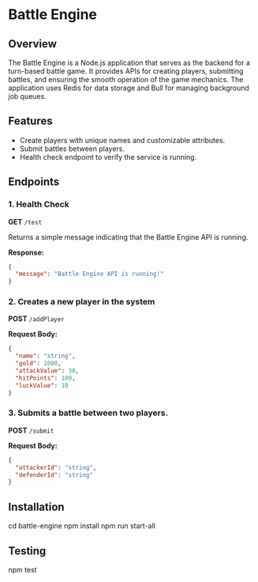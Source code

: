 # Battle Engine

## Overview

The Battle Engine is a Node.js application that serves as the backend for a turn-based battle game. It provides APIs for creating players, submitting battles, and ensuring the smooth operation of the game mechanics. The application uses Redis for data storage and Bull for managing background job queues.

## Features

- Create players with unique names and customizable attributes.
- Submit battles between players.
- Health check endpoint to verify the service is running.

## Endpoints

### 1. Health Check

**GET** `/test`

Returns a simple message indicating that the Battle Engine API is running.

**Response:**
```json
{
  "message": "Battle Engine API is running!"
}
```

### 2. Creates a new player in the system

**POST** `/addPlayer`

**Request Body:**
```json
{
  "name": "string",
  "gold": 1000,
  "attackValue": 30,
  "hitPoints": 100,
  "luckValue": 10
}
```

### 3. Submits a battle between two players.

**POST** `/submit`

**Request Body:**
```json
{
  "attackerId": "string",
  "defenderId": "string"
}
```

## Installation
cd battle-engine
npm install
npm run start-all

## Testing
npm test